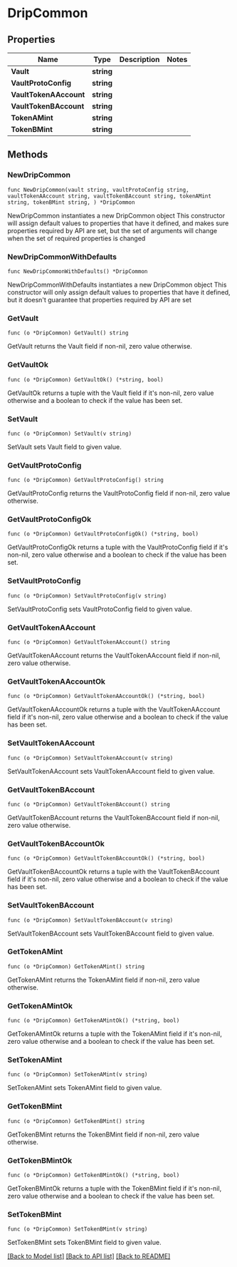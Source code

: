 # DripCommon

## Properties

Name | Type | Description | Notes
------------ | ------------- | ------------- | -------------
**Vault** | **string** |  | 
**VaultProtoConfig** | **string** |  | 
**VaultTokenAAccount** | **string** |  | 
**VaultTokenBAccount** | **string** |  | 
**TokenAMint** | **string** |  | 
**TokenBMint** | **string** |  | 

## Methods

### NewDripCommon

`func NewDripCommon(vault string, vaultProtoConfig string, vaultTokenAAccount string, vaultTokenBAccount string, tokenAMint string, tokenBMint string, ) *DripCommon`

NewDripCommon instantiates a new DripCommon object
This constructor will assign default values to properties that have it defined,
and makes sure properties required by API are set, but the set of arguments
will change when the set of required properties is changed

### NewDripCommonWithDefaults

`func NewDripCommonWithDefaults() *DripCommon`

NewDripCommonWithDefaults instantiates a new DripCommon object
This constructor will only assign default values to properties that have it defined,
but it doesn't guarantee that properties required by API are set

### GetVault

`func (o *DripCommon) GetVault() string`

GetVault returns the Vault field if non-nil, zero value otherwise.

### GetVaultOk

`func (o *DripCommon) GetVaultOk() (*string, bool)`

GetVaultOk returns a tuple with the Vault field if it's non-nil, zero value otherwise
and a boolean to check if the value has been set.

### SetVault

`func (o *DripCommon) SetVault(v string)`

SetVault sets Vault field to given value.


### GetVaultProtoConfig

`func (o *DripCommon) GetVaultProtoConfig() string`

GetVaultProtoConfig returns the VaultProtoConfig field if non-nil, zero value otherwise.

### GetVaultProtoConfigOk

`func (o *DripCommon) GetVaultProtoConfigOk() (*string, bool)`

GetVaultProtoConfigOk returns a tuple with the VaultProtoConfig field if it's non-nil, zero value otherwise
and a boolean to check if the value has been set.

### SetVaultProtoConfig

`func (o *DripCommon) SetVaultProtoConfig(v string)`

SetVaultProtoConfig sets VaultProtoConfig field to given value.


### GetVaultTokenAAccount

`func (o *DripCommon) GetVaultTokenAAccount() string`

GetVaultTokenAAccount returns the VaultTokenAAccount field if non-nil, zero value otherwise.

### GetVaultTokenAAccountOk

`func (o *DripCommon) GetVaultTokenAAccountOk() (*string, bool)`

GetVaultTokenAAccountOk returns a tuple with the VaultTokenAAccount field if it's non-nil, zero value otherwise
and a boolean to check if the value has been set.

### SetVaultTokenAAccount

`func (o *DripCommon) SetVaultTokenAAccount(v string)`

SetVaultTokenAAccount sets VaultTokenAAccount field to given value.


### GetVaultTokenBAccount

`func (o *DripCommon) GetVaultTokenBAccount() string`

GetVaultTokenBAccount returns the VaultTokenBAccount field if non-nil, zero value otherwise.

### GetVaultTokenBAccountOk

`func (o *DripCommon) GetVaultTokenBAccountOk() (*string, bool)`

GetVaultTokenBAccountOk returns a tuple with the VaultTokenBAccount field if it's non-nil, zero value otherwise
and a boolean to check if the value has been set.

### SetVaultTokenBAccount

`func (o *DripCommon) SetVaultTokenBAccount(v string)`

SetVaultTokenBAccount sets VaultTokenBAccount field to given value.


### GetTokenAMint

`func (o *DripCommon) GetTokenAMint() string`

GetTokenAMint returns the TokenAMint field if non-nil, zero value otherwise.

### GetTokenAMintOk

`func (o *DripCommon) GetTokenAMintOk() (*string, bool)`

GetTokenAMintOk returns a tuple with the TokenAMint field if it's non-nil, zero value otherwise
and a boolean to check if the value has been set.

### SetTokenAMint

`func (o *DripCommon) SetTokenAMint(v string)`

SetTokenAMint sets TokenAMint field to given value.


### GetTokenBMint

`func (o *DripCommon) GetTokenBMint() string`

GetTokenBMint returns the TokenBMint field if non-nil, zero value otherwise.

### GetTokenBMintOk

`func (o *DripCommon) GetTokenBMintOk() (*string, bool)`

GetTokenBMintOk returns a tuple with the TokenBMint field if it's non-nil, zero value otherwise
and a boolean to check if the value has been set.

### SetTokenBMint

`func (o *DripCommon) SetTokenBMint(v string)`

SetTokenBMint sets TokenBMint field to given value.



[[Back to Model list]](../README.md#documentation-for-models) [[Back to API list]](../README.md#documentation-for-api-endpoints) [[Back to README]](../README.md)


